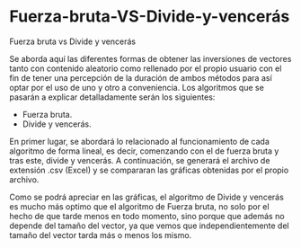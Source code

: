 # Fuerza-bruta-VS-Divide-y-vencerás
Fuerza bruta vs Divide y vencerás
<div id="texto" text="center">
Se aborda aquí las diferentes formas de obtener las inversiones de vectores tanto con contenido aleatorio como rellenado por el propio usuario con el fin de tener una percepción de la duración de ambos métodos para así optar por el uso de uno y otro a conveniencia. Los algoritmos que se pasarán a explicar detalladamente serán los siguientes:

- Fuerza bruta.
- Divide y vencerás.

En primer lugar, se abordará lo relacionado al funcionamiento de cada algoritmo de forma lineal, es decir, comenzando con el de fuerza bruta y tras este, divide y vencerás.
A continuación, se generará el archivo de extensión .csv (Excel) y se compararan las gráficas obtenidas por el propio archivo.

Como se podrá apreciar en las gráficas, el algoritmo de Divide y vencerás es mucho más optimo que el algoritmo de Fuerza bruta, no solo por el hecho de que tarde menos en todo momento, sino porque que además no depende del tamaño del vector, ya que vemos que independientemente del tamaño del vector tarda más o menos los mismo.
</div>
